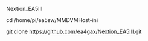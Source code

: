 Nextion_EA5III

cd /home/pi/ea5sw/MMDVMHost-ini

git clone https://github.com/ea4gax/Nextion_EA5III.git
